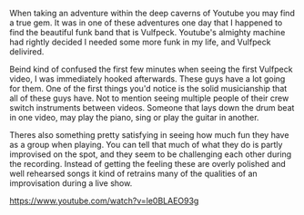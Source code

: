When taking an adventure within the deep caverns of Youtube you may find a true gem.
It was in one of these adventures one day that I happened to find the beautiful
funk band that is Vulfpeck. Youtube's almighty machine had rightly decided I needed some more
funk in my life, and Vulfpeck delivired.

Beind kind of confused the first few minutes when seeing the first Vulfpeck video,
I was immediately hooked afterwards. These guys have a lot going for them.
One of the first things you'd notice is the solid musicianship that all of 
these guys have. Not to mention seeing multiple people of their crew 
switch instruments between videos. Someone that lays down the drum beat
in one video, may play the piano, sing or play the guitar in another.

Theres also something pretty satisfying in seeing how much fun
they have as a group when playing. You can tell that much of what
they do is partly improvised on the spot, and they seem to be
challenging each other during the recording. Instead of getting
the feeling these are overly polished and well rehearsed songs it kind 
of retrains many of the qualities of an improvisation during a live show.

https://www.youtube.com/watch?v=le0BLAEO93g